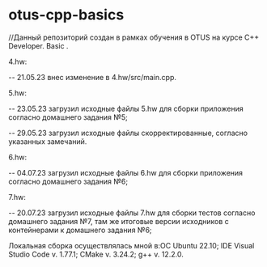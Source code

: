 # otus-cpp-basics
//Данный репозиторий создан в рамках обучения в OTUS  на курсе C++ Developer. Basic .

4.hw:

-- 21.05.23 внес изменение в 4.hw/src/main.cpp. 

5.hw:

-- 23.05.23 загрузил исходные файлы 5.hw для сборки приложения согласно домашнего задания №5;

-- 29.05.23 загрузил исходные файлы скорректированные, согласно указанных замечаний.

6.hw:

-- 04.07.23 загрузил исходные файлы 6.hw для сборки приложения согласно домашнего задания №6;

7.hw:

-- 20.07.23 загрузил исходные файлы 7.hw для сборки тестов согласно домашнего задания №7, там же итоговые версии исходников с контейнерами к домашнего задания №6;


Локальная сборка осуществлялась мной в:ОС Ubuntu 22.10; IDE Visual Studio Code v. 1.77.1; CMake v. 3.24.2; g++ v. 12.2.0.
